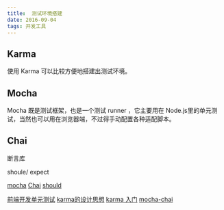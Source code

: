 ```yaml
---
title:  测试环境搭建
date: 2016-09-04
tags: 开发工具
---
```


## Karma

使用 Karma 可以比较方便地搭建出测试环境。

## Mocha

Mocha 既是测试框架，也是一个测试 runner ，它主要用在 Node.js里的单元测试，当然也可以用在浏览器端，不过得手动配置各种适配脚本。

## Chai

断言库

shoule/ expect

[mocha](http://jaywcjlove.github.io/handbook/html/%E6%B5%8B%E8%AF%95%E5%B7%A5%E5%85%B7/mocha.html)
[Chai](http://jaywcjlove.github.io/handbook/html/%E6%B5%8B%E8%AF%95%E5%B7%A5%E5%85%B7/chai.html)
[should](http://jaywcjlove.github.io/handbook/html/%E6%B5%8B%E8%AF%95%E5%B7%A5%E5%85%B7/should.html)

[前端开发单元测试](https://segmentfault.com/a/1190000000317146)
[karma的设计思想](http://taobaofed.org/blog/2016/01/08/karma-origin/)
[karma 入门](http://www.cnblogs.com/lewis617/p/4872996.html)
[mocha-chai](http://wwsun.github.io/posts/testing-node.js-with-mocha-and-chai.html)
